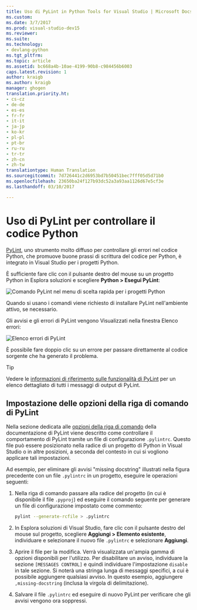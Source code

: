 ```yaml
---
title: Uso di PyLint in Python Tools for Visual Studio | Microsoft Docs
ms.custom: 
ms.date: 3/7/2017
ms.prod: visual-studio-dev15
ms.reviewer: 
ms.suite: 
ms.technology:
- devlang-python
ms.tgt_pltfrm: 
ms.topic: article
ms.assetid: bc668a4b-10ae-4199-90b8-c984456b6003
caps.latest.revision: 1
author: kraigb
ms.author: kraigb
manager: ghogen
translation.priority.ht:
- cs-cz
- de-de
- es-es
- fr-fr
- it-it
- ja-jp
- ko-kr
- pl-pl
- pt-br
- ru-ru
- tr-tr
- zh-cn
- zh-tw
translationtype: Human Translation
ms.sourcegitcommit: 7d726441c2d6953bd7b50451bec7fff05d5d71b0
ms.openlocfilehash: 23650ba24f127b93dc52a3a93aa1126d67e5cf3e
ms.lasthandoff: 03/10/2017

---
```


# <a name="using-pylint-to-check-python-code"></a>Uso di PyLint per controllare il codice Python

[PyLint](https://www.pylint.org/), uno strumento molto diffuso per controllare gli errori nel codice Python, che promuove buone prassi di scrittura del codice per Python, è integrato in Visual Studio per i progetti Python.

È sufficiente fare clic con il pulsante destro del mouse su un progetto Python in Esplora soluzioni e scegliere **Python > Esegui PyLint**:

![Comando PyLint nel menu di scelta rapida per i progetti Python](media/code-pylint-command.png)

Quando si usano i comandi viene richiesto di installare PyLint nell'ambiente attivo, se necessario.

Gli avvisi e gli errori di PyLint vengono Visualizzati nella finestra Elenco errori:

![Elenco errori di PyLint](media/code-pylint-error-list.png)

È possibile fare doppio clic su un errore per passare direttamente al codice sorgente che ha generato il problema.

> [!Tip]
> Vedere le [informazioni di riferimento sulle funzionalità di PyLint](https://pylint.readthedocs.io/en/latest/reference_guide/features.html) per un elenco dettagliato di tutti i messaggi di output di PyLint.

## <a name="setting-pylint-command-line-options"></a>Impostazione delle opzioni della riga di comando di PyLint

Nella sezione dedicata alle [opzioni della riga di comando](https://pylint.readthedocs.io/en/latest/user_guide/run.html#command-line-options) della documentazione di PyLint viene descritto come controllare il comportamento di PyLint tramite un file di configurazione `.pylintrc`. Questo file può essere posizionato nella radice di un progetto di Python in Visual Studio o in altre posizioni, a seconda del contesto in cui si vogliono applicare tali impostazioni.

Ad esempio, per eliminare gli avvisi "missing docstring" illustrati nella figura precedente con un file `.pylintrc` in un progetto, eseguire le operazioni seguenti:

1. Nella riga di comando passare alla radice del progetto (in cui è disponibile il file `.pyproj`) ed eseguire il comando seguente per generare un file di configurazione impostato come commento:

   ```bash
   pylint --generate-rcfile > .pylintrc
   ```

1. In Esplora soluzioni di Visual Studio, fare clic con il pulsante destro del mouse sul progetto, scegliere **Aggiungi > Elemento esistente**, individuare e selezionare il nuovo file `.pylintrc` e selezionare **Aggiungi**.

1. Aprire il file per la modifica. Verrà visualizzata un'ampia gamma di opzioni disponibili per l'utilizzo. Per disabilitare un avviso, individuare la sezione `[MESSAGES CONTROL]` e quindi individuare l'impostazione `disable` in tale sezione. Si noterà una stringa lunga di messaggi specifici, a cui è possibile aggiungere qualsiasi avviso. In questo esempio, aggiungere `,missing-docstring` (inclusa la virgola di delimitazione).

1. Salvare il file `.pylintrc` ed eseguire di nuovo PyLint per verificare che gli avvisi vengono ora soppressi.
